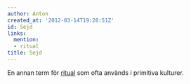 ```yaml
---
author: Anton
created_at: '2012-03-14T19:28:51Z'
id: Sejd
links:
  mention:
  - ritual
title: Sejd
---
```


En annan term för [ritual] som ofta används i primitiva kulturer.

  [ritual]: ritual
